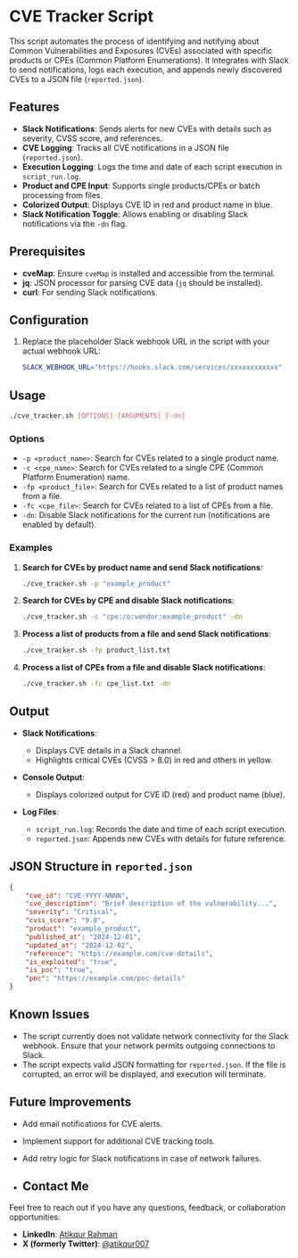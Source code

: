 
# CVE Tracker Script  

This script automates the process of identifying and notifying about Common Vulnerabilities and Exposures (CVEs) associated with specific products or CPEs (Common Platform Enumerations). It integrates with Slack to send notifications, logs each execution, and appends newly discovered CVEs to a JSON file (`reported.json`).  

## Features  

- **Slack Notifications**: Sends alerts for new CVEs with details such as severity, CVSS score, and references.  
- **CVE Logging**: Tracks all CVE notifications in a JSON file (`reported.json`).  
- **Execution Logging**: Logs the time and date of each script execution in `script_run.log`.  
- **Product and CPE Input**: Supports single products/CPEs or batch processing from files.  
- **Colorized Output**: Displays CVE ID in red and product name in blue.  
- **Slack Notification Toggle**: Allows enabling or disabling Slack notifications via the `-dn` flag.  

## Prerequisites  

- **cveMap**: Ensure `cveMap` is installed and accessible from the terminal.  
- **jq**: JSON processor for parsing CVE data (`jq` should be installed).  
- **curl**: For sending Slack notifications.  

## Configuration  

1. Replace the placeholder Slack webhook URL in the script with your actual webhook URL:  

    ```bash  
    SLACK_WEBHOOK_URL="https://hooks.slack.com/services/xxxxxxxxxxxx"  
    ```  

## Usage  

```bash  
./cve_tracker.sh [OPTIONS] [ARGUMENTS] [-dn]  
```  

### Options  

- `-p <product_name>`: Search for CVEs related to a single product name.  
- `-c <cpe_name>`: Search for CVEs related to a single CPE (Common Platform Enumeration) name.  
- `-fp <product_file>`: Search for CVEs related to a list of product names from a file.  
- `-fc <cpe_file>`: Search for CVEs related to a list of CPEs from a file.  
- `-dn`: Disable Slack notifications for the current run (notifications are enabled by default).  

### Examples  

1. **Search for CVEs by product name and send Slack notifications**:  
    ```bash  
    ./cve_tracker.sh -p "example_product"  
    ```  

2. **Search for CVEs by CPE and disable Slack notifications**:  
    ```bash  
    ./cve_tracker.sh -c "cpe:/o:vendor:example_product" -dn  
    ```  

3. **Process a list of products from a file and send Slack notifications**:  
    ```bash  
    ./cve_tracker.sh -fp product_list.txt  
    ```  

4. **Process a list of CPEs from a file and disable Slack notifications**:  
    ```bash  
    ./cve_tracker.sh -fc cpe_list.txt -dn  
    ```  

## Output  

- **Slack Notifications**:  
  - Displays CVE details in a Slack channel.  
  - Highlights critical CVEs (CVSS > 8.0) in red and others in yellow.  

- **Console Output**:  
  - Displays colorized output for CVE ID (red) and product name (blue).  

- **Log Files**:  
  - `script_run.log`: Records the date and time of each script execution.  
  - `reported.json`: Appends new CVEs with details for future reference.  

## JSON Structure in `reported.json`  

```json  
{
    "cve_id": "CVE-YYYY-NNNN",
    "cve_description": "Brief description of the vulnerability...",
    "severity": "Critical",
    "cvss_score": "9.8",
    "product": "example_product",
    "published_at": "2024-12-01",
    "updated_at": "2024-12-02",
    "reference": "https://example.com/cve-details",
    "is_exploited": "true",
    "is_poc": "true",
    "poc": "https://example.com/poc-details"
}
```  

## Known Issues  

- The script currently does not validate network connectivity for the Slack webhook. Ensure that your network permits outgoing connections to Slack.  
- The script expects valid JSON formatting for `reported.json`. If the file is corrupted, an error will be displayed, and execution will terminate.  

## Future Improvements  

- Add email notifications for CVE alerts.  
- Implement support for additional CVE tracking tools.  
- Add retry logic for Slack notifications in case of network failures.

- ## Contact Me  

Feel free to reach out if you have any questions, feedback, or collaboration opportunities:

- **LinkedIn**: [Atikqur Rahman](https://www.linkedin.com/in/atikqur-rahman/)  
- **X (formerly Twitter)**: [@atikqur007](https://x.com/atikqur007)  

